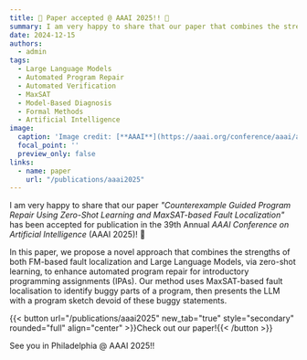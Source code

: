 ```yaml
---
title: 📄 Paper accepted @ AAAI 2025!! 🎉
summary: I am very happy to share that our paper that combines the strengths of both MaxSAT-based fault localisation and Large Language Models, via zero-shot learning, to enhance automated program repair, has been accepted at AAAI 2025!! 🎉
date: 2024-12-15
authors:
  - admin
tags:
  - Large Language Models
  - Automated Program Repair
  - Automated Verification
  - MaxSAT
  - Model-Based Diagnosis
  - Formal Methods  
  - Artificial Intelligence
image:
  caption: 'Image credit: [**AAAI**](https://aaai.org/conference/aaai/aaai-25)'
  focal_point: ''
  preview_only: false
links:
  - name: paper
    url: "/publications/aaai2025"
---
```


I am very happy to share that our paper *"Counterexample Guided Program Repair Using Zero-Shot Learning and MaxSAT-based Fault Localization"* has been accepted for publication in the 39th Annual *AAAI Conference on Artificial Intelligence* (AAAI 2025)! 🎉


In this paper, we propose a novel approach that combines the strengths of both FM-based fault localization and Large Language Models, via zero-shot learning, to enhance automated program repair for introductory programming assignments (IPAs). Our method uses MaxSAT-based fault localisation to identify buggy parts of a program, then presents the LLM with a program sketch devoid of these buggy statements.

{{< button url="/publications/aaai2025" new_tab="true" style="secondary" rounded="full" align="center" >}}Check out our paper!{{< /button >}}

See you in Philadelphia @ AAAI 2025!!